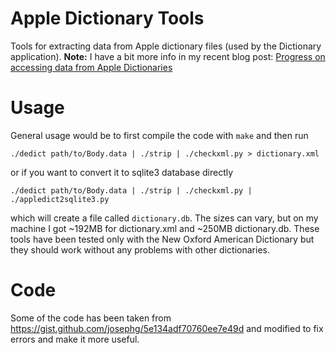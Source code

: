 # Apple Dictionary Tools
Tools for extracting data from Apple dictionary files (used by the Dictionary application).
**Note:** I have a bit more info in my recent blog post: [Progress on accessing data from Apple Dictionaries](https://vik2015.github.io/apple-dictionary/)

# Usage
General usage would be to first compile the code with `make` and then run

`./dedict path/to/Body.data | ./strip | ./checkxml.py > dictionary.xml`

or if you want to convert it to sqlite3 database directly

`./dedict path/to/Body.data | ./strip | ./checkxml.py | ./appledict2sqlite3.py`

which will create a file called `dictionary.db`. The sizes can vary, but on my
machine I got ~192MB for dictionary.xml and ~250MB dictionary.db. These tools have
been tested only with the New Oxford American Dictionary but they should work without
any problems with other dictionaries.

# Code
Some of the code has been taken from https://gist.github.com/josephg/5e134adf70760ee7e49d
and modified to fix errors and make it more useful.
